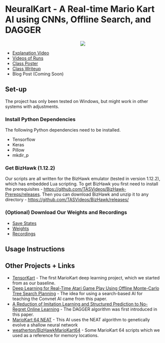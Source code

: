 # NeuralKart - A Real-time Mario Kart AI using CNNs, Offline Search, and DAGGER

<p align="center">
  <img src="./demo.gif"/>
</p>

- [Explanation Video](https://www.youtube.com/watch?v=Eo07BAsyQ24)
- [Videos of Runs](https://www.youtube.com/playlist?list=PLSHD7WB3aI6Ks04Z7kS_UskyG_uY02EzY)
- [Class Poster](https://drive.google.com/open?id=0B7KSCOuXHAaQcE8wWXZmRVhjX2c)
- [Class Writeup](https://drive.google.com/open?id=0B7KSCOuXHAaQb1FtY2wzUS1yZ0E)
- Blog Post (Coming Soon)

## Set-up

The project has only been tested on Windows, but might work in other systems with adjustments.

### Install Python Dependencies
The following Python dependencies need to be installed.

- Tensorflow
- Keras
- Pillow
- mkdir_p

### Get BizHawk (1.12.2)

Our scripts are all written for the BizHawk emulator (tested in version 1.12.2), which has embedded Lua scripting. To get BizHawk you first need to install the prerequisites - https://github.com/TASVideos/BizHawk-Prereqs/releases. Then you can download BizHawk and unzip it to any directory - https://github.com/TASVideos/BizHawk/releases/

### (Optional) Download Our Weights and Recordings

- [Save States](https://drive.google.com/open?id=0B7KSCOuXHAaQaGNDWEI2MlBSRDQ)
- [Weights](https://drive.google.com/open?id=0B7KSCOuXHAaQQUY3V2dqQjNNbXM)
- [Recordings](https://drive.google.com/open?id=0B7KSCOuXHAaQSHFLRFpCQTBVemM)

## Usage Instructions

## Other Projects + Links

- [TensorKart](https://github.com/kevinhughes27/TensorKart) - The first MarioKart deep learning project, which we started from as our baseline.
- [Deep Learning for Real-Time Atari Game Play Using Offline Monte-Carlo Tree Search Planning](https://papers.nips.cc/paper/5421-deep-learning-for-real-time-atari-game-play-using-offline-monte-carlo-tree-search-planning.pdf) - The idea for using a search-based AI for teaching the Convnet AI came from this paper.
- [A Reduction of Imitation Learning and Structured Prediction to No-Regret Online Learning](https://www.cs.cmu.edu/~sross1/publications/Ross-AIStats11-NoRegret.pdf) - The DAGGER algorithm was first introduced in this paper.
- [MarioKart 64 NEAT](https://www.youtube.com/watch?v=tmltm0ZHkHw) - This AI uses the NEAT algorithm to genetically evolve a shallow neural network
- [weatherton/BizHawkMarioKart64](https://github.com/weatherton/BizHawkMarioKart64) - Some MarioKart 64 scripts which we used as a reference for memory locations.
